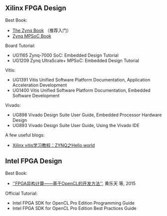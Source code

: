 ## Xilinx FPGA Design

Best Book:
- [The Zynq Book](www.zynqbook.com) （推荐入门）
- [Zynq MPSoC Book](https://www.zynq-mpsoc-book.com) 

Board Tutorial:

- UG1165 Zynq-7000 SoC: Embedded Design Tutorial 
- UG1209 Zynq UltraScale+ MPSoC: Embedded Design Tutorial

Vitis:

- UG1391 Vitis Unified Software Platform Documentation, Application Acceleration Development
- UG1400 Vitis Unified Software Platform Documentation, Embedded Software Development

Vivado:

- UG898 Vivado Design Suite User Guide, Embedded Processor Hardware Design
- UG893 Vivado Design Suite User Guide, Using the Vivado IDE

A few useful blogs:

- [Xilinx vitis学习教程：ZYNQ之Hello world](https://blog.csdn.net/longfei_3/article/details/103757018)


## Intel FPGA Design

Best Book:

- [''FPGA异构计算——基于OpenCL的开发方法''](https://baike.baidu.com/item/FPGA%E5%BC%82%E6%9E%84%E8%AE%A1%E7%AE%97%E2%80%94%E2%80%94%E5%9F%BA%E4%BA%8EOpenCL%E7%9A%84%E5%BC%80%E5%8F%91%E6%96%B9%E6%B3%95), 黄乐天 等, 2015

Official Tutorial:

- Intel FPGA SDK for OpenCL Pro Edition Programming Guide
- Intel FPGA SDK for OpenCL Pro Edition Best Practices Guide